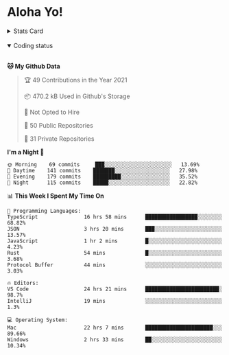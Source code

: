 # Aloha Yo!

<details>
<summary>Stats Card</summary>
 
[![Anurag's github stats](https://github-readme-stats.vercel.app/api?username=GarfieldZHU&show_icons=true&theme=tokyonight)](https://github.com/anuraghazra/github-readme-stats)
 
</details>

<br/>

<details open>

<summary>Coding status</summary>

<br/>

<!--START_SECTION:waka-->
**🐱 My Github Data** 

> 🏆 49 Contributions in the Year 2021
 > 
> 📦 470.2 kB Used in Github's Storage 
 > 
> 🚫 Not Opted to Hire
 > 
> 📜 50 Public Repositories 
 > 
> 🔑 31 Private Repositories  
 > 
**I'm a Night 🦉** 

```text
🌞 Morning    69 commits     ███░░░░░░░░░░░░░░░░░░░░░░   13.69% 
🌆 Daytime    141 commits    ███████░░░░░░░░░░░░░░░░░░   27.98% 
🌃 Evening    179 commits    █████████░░░░░░░░░░░░░░░░   35.52% 
🌙 Night      115 commits    █████░░░░░░░░░░░░░░░░░░░░   22.82%

```


📊 **This Week I Spent My Time On** 

```text
💬 Programming Languages: 
TypeScript               16 hrs 58 mins      █████████████████░░░░░░░░   68.82% 
JSON                     3 hrs 20 mins       ███░░░░░░░░░░░░░░░░░░░░░░   13.57% 
JavaScript               1 hr 2 mins         █░░░░░░░░░░░░░░░░░░░░░░░░   4.23% 
Rust                     54 mins             █░░░░░░░░░░░░░░░░░░░░░░░░   3.68% 
Protocol Buffer          44 mins             ░░░░░░░░░░░░░░░░░░░░░░░░░   3.03%

🔥 Editors: 
VS Code                  24 hrs 21 mins      ████████████████████████░   98.7% 
IntelliJ                 19 mins             ░░░░░░░░░░░░░░░░░░░░░░░░░   1.3%

💻 Operating System: 
Mac                      22 hrs 7 mins       ██████████████████████░░░   89.66% 
Windows                  2 hrs 33 mins       ██░░░░░░░░░░░░░░░░░░░░░░░   10.34%

```


<!--END_SECTION:waka-->

</details>
